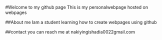 #Welcome to my github page
This is my personalwebpage hosted on webpages


##About me
Iam a student learning how to create webpages using github


##contact
you can reach me at nakiyingishadia0022gmail.com
